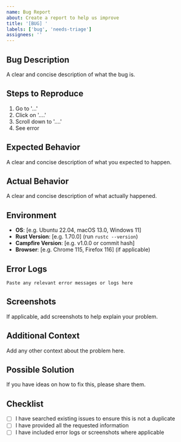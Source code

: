 ```yaml
---
name: Bug Report
about: Create a report to help us improve
title: '[BUG] '
labels: ['bug', 'needs-triage']
assignees: ''
---
```


## Bug Description
A clear and concise description of what the bug is.

## Steps to Reproduce
1. Go to '...'
2. Click on '....'
3. Scroll down to '....'
4. See error

## Expected Behavior
A clear and concise description of what you expected to happen.

## Actual Behavior
A clear and concise description of what actually happened.

## Environment
- **OS**: [e.g. Ubuntu 22.04, macOS 13.0, Windows 11]
- **Rust Version**: [e.g. 1.70.0] (run `rustc --version`)
- **Campfire Version**: [e.g. v1.0.0 or commit hash]
- **Browser**: [e.g. Chrome 115, Firefox 116] (if applicable)

## Error Logs
```
Paste any relevant error messages or logs here
```

## Screenshots
If applicable, add screenshots to help explain your problem.

## Additional Context
Add any other context about the problem here.

## Possible Solution
If you have ideas on how to fix this, please share them.

## Checklist
- [ ] I have searched existing issues to ensure this is not a duplicate
- [ ] I have provided all the requested information
- [ ] I have included error logs or screenshots where applicable